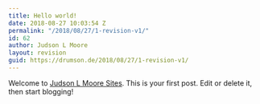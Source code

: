```yaml
---
title: Hello world!
date: 2018-08-27 10:03:54 Z
permalink: "/2018/08/27/1-revision-v1/"
id: 62
author: Judson L Moore
layout: revision
guid: https://drumson.de/2018/08/27/1-revision-v1/
---
```


Welcome to [Judson L Moore Sites](http://jlm.me/). This is your first post. Edit or delete it, then start blogging!